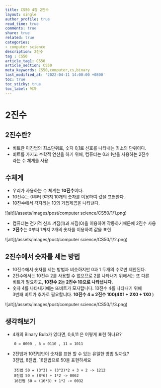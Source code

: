 ```yaml
---
title: CS50 4강 2진수
layout: single
author_profile: true
read_time: true
comments: true
share: true
related: true
categories:
- computer science
description: 2진수
tag : CS50
article_tag1: CS50
article_section: CS50
meta_keywords: CS50,computer,cs,binary
last_modified_at: '2022-04-11 14:00:00 +0800'
toc: true
toc_sticky: true
toc_label: 목차
---
```


2진수
=======

## 2진수란?

* 비트란 이진법의 최소단위로, 숫자 0,1로 신호를 나타내는 최소의 단위이다.
* 비트를 가지고 수학적 연산을 하기 위해, 컴퓨터는 0과 1만을 사용하는 2진수  
  라는 수 체계를 사용

## 수체계

* 우리가 사용하는 수 체계는 **10진수**이다.
* 10진수는 0부터 9까지 10개의 숫자를 이용하여 값을 표현한다.
* 10진수에서 각자리는 10의 거듭제곱을 나타낸다.

![alt](/assets/images/post/computer science/CS50/1/1.png)

* 컴퓨터는 전기적 신호 켜짐(1)과 꺼짐(0)을 이용하여 작동하기때문에 2진수 사용
* **2진수**는 0부터 1까지 2개의 숫자를 이용하여 값을 표현

![alt](/assets/images/post/computer science/CS50/1/2.png)

## 2진수에서 숫자를 세는 방법

* 10진수에서 숫자를 세는 방법과 비슷하지만 0과 1 두개의 수로만 제한된다.
* 2진수에서는 10진수 2를 사용할 수 없으므로 2를 나타내기 위해서는 또 다른  
  비트가 필요하고, **10진수 2는 2진수 10으로 나타냅니다.**
* 숫자 4를 나타내기에는 또비트가 모자랍니다. 10진수 4를 나타내기 위해  
  3번째 비트가 추가로 필요합니다. **10진수 4  = 2진수 100(4X1 + 2X0 + 1X0**
  )

![alt](/assets/images/post/computer science/CS50/1/3.png)

## 생각해보기

* 4개의 Binary Bulb가 있다면, 0,6,11 은 어떻게 표현 하나요?

```
    0 = 0000 , 6 = 0110 , 11 = 1011
```

* 2진법과 10진법만이 숫자를 표현 할 수 있는 유일한 방법 일까요?  
  3진법, 8진법, 16진법으로 50을 표현하세요

```
    3진법 50 = (3^3) + (3^2)*2 + 3 + 2 -> 1212
    8진법 50 = (8*6) + 1*2 -> 0062
    16진법 50 = (16*3) + 1*2 -> 0032
```
